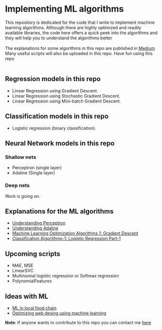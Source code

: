 # Implementing ML algorithms
This repository is dedicated for the code that I write to implement machine learning algorithms. Although there are highly optimized and readily available libraries, the code here offers a quick peek into the algorithms and they will help you to understand the algorithms better<br><br>
The explanations for some algorithms in this repo are published in [Medium](https://medium.com/@mr.sk12112002)<br>
Many useful scripts will also be uploaded in this repo. Have fun using this repo<br><br>

## Regression models in this repo
* Linear Regression using Gradient Descent.
* Linear Regression using Stochastic Gradient Descent.
* Linear Regression using Mini-batch Gradient Descent.

## Classification models in this repo
* Logistic regression (binary classification).

## Neural Network models in this repo
### Shallow nets
* Perceptron (single layer)
* Adaline (Single layer)
### Deep nets
Work is going on.

## Explanations for the ML algorithms
* [Understanding Perceptron](https://medium.com/@mr.sk12112002/understanding-perceptron-8e82a5a97ea)<br>
* [Understanding Adaline](https://medium.com/mlearning-ai/understanding-adaline-da79ab8bbc5a)<br>
* [Machine Learning Optimization Algorithms 1: Gradient Descent](https://medium.com/mlearning-ai/machine-learning-optimization-algorithms-1-gradient-descent-258dfb5987e1)<br>
* [Classification Algorithms-1: Logistic Regression Part-1](https://medium.com/mlearning-ai/classification-algorithms-1-logistic-regression-part-1-a2b0dab31b5a)

## Upcoming scripts
* MAE, MSE
* LinearSVC
* Multinomial logistic regression or Softmax regression
* PolynomialFeatures

## Ideas with ML
* [ML in local food chain](https://medium.com/@mr.sk12112002/trend-recognition-and-forecasting-for-local-food-chain-689ac647d61d)<br>
* [Optimizing web desing using machine learning](https://medium.com/mlearning-ai/optimizing-web-design-using-machine-learning-1f3ac80ac4c1)

**Note**: If anyone wants to contribute to this repo you can contact me [here](https://www.linkedin.com/in/sathya-krishnan-suresh-914763217/)
